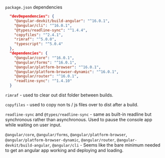 `package.json` dependencies

```json
  "devDependencies": {
    "@angular-devkit/build-angular": "^16.0.1",
    "@angular/cli": "^16.0.1",
    "@types/readline-sync": "^1.4.4",
    "copyfiles": "^2.4.1",
    "rimraf": "^5.0.0",
    "typescript": "^5.0.4"
  },
  "dependencies": {
    "@angular/core": "^16.0.1",
    "@angular/forms": "^16.0.1",
    "@angular/platform-browser": "^16.0.1",
    "@angular/platform-browser-dynamic": "^16.0.1",
    "@angular/router": "^16.0.1",
    "readline-sync": "^1.4.10"
  }
```

`rimraf` - used to clear out dist folder between builds.

`copyfiles` - used to copy non ts / js files over to dist after a build.

`readline-sync` and `@types/readline-sync` - same as built-in readline but synchronous rather than asynchronous. Used to pause the console app while waiting on user input.

`@angular/core`, `@angular/forms`, `@angular/platform-browser`, `@angular/platform-browser-dynamic`, `@angular/router`, `@angular-devkit/build-angular`, `@angular/cli` - Seems like the bare minimum needed to get an angular app working and deploying and loading.